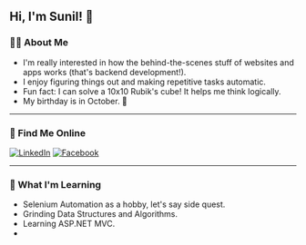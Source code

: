 ## Hi, I'm Sunil! 👋

### 🧑‍💻 About Me
- I'm really interested in how the behind-the-scenes stuff of websites and apps works (that's backend development!).
- I enjoy figuring things out and making repetitive tasks automatic.
- Fun fact: I can solve a 10x10 Rubik's cube! It helps me think logically.
- My birthday is in October. 🎃

---

### 🔗 Find Me Online
[![LinkedIn](https://img.shields.io/badge/LinkedIn-Sunil_Shrestha-blue?style=flat&logo=linkedin)](https://www.linkedin.com/in/sunil-shrestha-6b0768245?utm_source=share&utm_campaign=share_via&utm_content=profile&utm_medium=android_app)
[![Facebook](https://img.shields.io/badge/Facebook-Sunil_Xtha-blue?style=flat&logo=facebook)](https://www.facebook.com/sunil.xtha.311)

---

### 🌱 What I'm Learning
- Selenium Automation as a hobby, let's say side quest.
- Grinding Data Structures and Algorithms.
- Learning ASP.NET MVC.
- 
